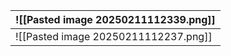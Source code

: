 
| ![[Pasted image 20250211112339.png]] |
| ------------------------------------ |
| ![[Pasted image 20250211112237.png]] |

